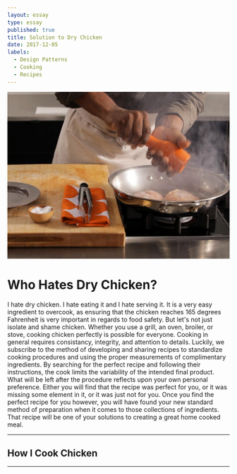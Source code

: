 ```yaml
---
layout: essay
type: essay
published: true
title: Solution to Dry Chicken
date: 2017-12-05
labels:
  - Design Patterns
  - Cooking
  - Recipes
---
```


<img class="ui small left floated image" src="../images/cook.jpeg">

# Who Hates Dry Chicken?

I hate dry chicken. I hate eating it and I hate serving it. It is a very easy ingredient to overcook, as ensuring that the chicken reaches 165 degrees Fahrenheit is very important in regards to food safety. But let's not just isolate and shame chicken. Whether you use a grill, an oven, broiler, or stove, cooking chicken perfectly is possible for everyone. Cooking in general requires consistancy, integrity, and attention to details. Luckily, we subscribe to the method of developing and sharing recipes to standardize cooking procedures and using the proper measurements of complimentary ingredients. By searching for the perfect recipe and following their instructions, the cook limits the variability of the intended final product. What will be left after the procedure reflects upon your own personal preference. Either you will find that the recipe was perfect for you, or it was missing some element in it, or it was just not for you. Once you find the perfect recipe for you however, you will have found your new standard method of preparation when it comes to those collections of ingredients. That recipe will be one of your solutions to creating a great home cooked meal.

<hr>

## How I Cook Chicken




<hr>
